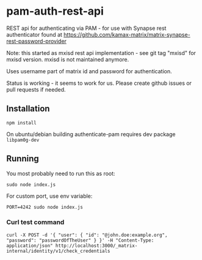# pam-auth-rest-api

REST api for authenticating via PAM - for use with Synapse rest authenticator 
found at https://github.com/kamax-matrix/matrix-synapse-rest-password-provider 

Note: this started as mxisd rest api implementation - see git tag "mxisd" for
mxisd version. mxisd is not maintained anymore.

Uses username part of matrix id and password for authentication.

Status is working - it seems to work for us. Please create github
issues or pull requests if needed.

## Installation

```npm install```

On ubuntu/debian building authenticate-pam requires dev package ```libpam0g-dev```

## Running

You most probably need to run this as root:

```sudo node index.js```

For custom port, use env variable:

```PORT=4242 sudo node index.js```

### Curl test command

```curl -X POST -d '{ "user": { "id": "@john.doe:example.org", "password": "passwordOfTheUser" } }' -H "Content-Type: application/json" http://localhost:3000/_matrix-internal/identity/v1/check_credentials```
